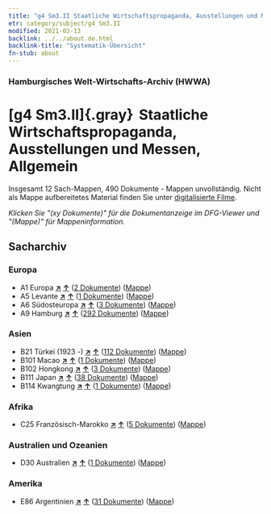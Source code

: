 ```yaml
---
title: "g4 Sm3.II Staatliche Wirtschaftspropaganda, Ausstellungen und Messen, Allgemein"
etr: category/subject/g4 Sm3.II
modified: 2021-03-13
backlink: ../../about.de.html
backlink-title: "Systematik-Übersicht"
fn-stub: about
---
```


### Hamburgisches Welt-Wirtschafts-Archiv (HWWA)
# [g4 Sm3.II]{.gray}&#8201; Staatliche Wirtschaftspropaganda, Ausstellungen und Messen, Allgemein&#160; 




Insgesamt 12 Sach-Mappen, 490 Dokumente - Mappen unvollständig.
Nicht als Mappe aufbereitetes Material finden Sie unter [digitalisierte Filme](/film/h1_sh).

_Klicken Sie "(xy Dokumente)" für die Dokumentanzeige im DFG-Viewer und "(Mappe)" für Mappeninformation._

## Sacharchiv




### Europa

- A1 Europa [**&nearr;**](../../../geo/i/140892/about.de.html "Europa (alle Mappen)") [**&uarr;**](../../../geo/about.de.html#A1 "Ländersystematik") (<a href="https://pm20.zbw.eu/dfgview/sh/140892,144483" title="über: Europa : Staatliche Wirtschaftspropaganda, Ausstellungen und Messen, Allgemein" target="_blank">2 Dokumente</a>) ([Mappe](http://purl.org/pressemappe20/folder/sh/140892,144483))
- A5 Levante [**&nearr;**](../../../geo/i/140898/about.de.html "Levante (alle Mappen)") [**&uarr;**](../../../geo/about.de.html#A5 "Ländersystematik") (<a href="https://pm20.zbw.eu/dfgview/sh/140898,144483" title="über: Levante : Staatliche Wirtschaftspropaganda, Ausstellungen und Messen, Allgemein" target="_blank">1 Dokumente</a>) ([Mappe](http://purl.org/pressemappe20/folder/sh/140898,144483))
- A6 Südosteuropa [**&nearr;**](../../../geo/i/140900/about.de.html "Südosteuropa (alle Mappen)") [**&uarr;**](../../../geo/about.de.html#A6 "Ländersystematik") (<a href="https://pm20.zbw.eu/dfgview/sh/140900,144483" title="über: Südosteuropa : Staatliche Wirtschaftspropaganda, Ausstellungen und Messen, Allgemein" target="_blank">3 Dokumente</a>) ([Mappe](http://purl.org/pressemappe20/folder/sh/140900,144483))
- A9 Hamburg [**&nearr;**](../../../geo/i/140905/about.de.html "Hamburg (alle Mappen)") [**&uarr;**](../../../geo/about.de.html#A9 "Ländersystematik") (<a href="https://pm20.zbw.eu/dfgview/sh/140905,144483" title="über: Hamburg : Staatliche Wirtschaftspropaganda, Ausstellungen und Messen, Allgemein" target="_blank">292 Dokumente</a>) ([Mappe](http://purl.org/pressemappe20/folder/sh/140905,144483))

### Asien

- B21 Türkei (1923 -) [**&nearr;**](../../../geo/i/141111/about.de.html "Türkei (1923 -) (alle Mappen)") [**&uarr;**](../../../geo/about.de.html#B21 "Ländersystematik") (<a href="https://pm20.zbw.eu/dfgview/sh/141111,144483" title="über: Türkei (1923 -) : Staatliche Wirtschaftspropaganda, Ausstellungen und Messen, Allgemein" target="_blank">112 Dokumente</a>) ([Mappe](http://purl.org/pressemappe20/folder/sh/141111,144483))
- B101 Macao [**&nearr;**](../../../geo/i/141267/about.de.html "Macao (alle Mappen)") [**&uarr;**](../../../geo/about.de.html#B101 "Ländersystematik") (<a href="https://pm20.zbw.eu/dfgview/sh/141267,144483" title="über: Macao : Staatliche Wirtschaftspropaganda, Ausstellungen und Messen, Allgemein" target="_blank">1 Dokumente</a>) ([Mappe](http://purl.org/pressemappe20/folder/sh/141267,144483))
- B102 Hongkong [**&nearr;**](../../../geo/i/141268/about.de.html "Hongkong (alle Mappen)") [**&uarr;**](../../../geo/about.de.html#B102 "Ländersystematik") (<a href="https://pm20.zbw.eu/dfgview/sh/141268,144483" title="über: Hongkong : Staatliche Wirtschaftspropaganda, Ausstellungen und Messen, Allgemein" target="_blank">3 Dokumente</a>) ([Mappe](http://purl.org/pressemappe20/folder/sh/141268,144483))
- B111 Japan [**&nearr;**](../../../geo/i/141272/about.de.html "Japan (alle Mappen)") [**&uarr;**](../../../geo/about.de.html#B111 "Ländersystematik") (<a href="https://pm20.zbw.eu/dfgview/sh/141272,144483" title="über: Japan : Staatliche Wirtschaftspropaganda, Ausstellungen und Messen, Allgemein" target="_blank">38 Dokumente</a>) ([Mappe](http://purl.org/pressemappe20/folder/sh/141272,144483))
- B114 Kwangtung [**&nearr;**](../../../geo/i/141275/about.de.html "Kwangtung (alle Mappen)") [**&uarr;**](../../../geo/about.de.html#B114 "Ländersystematik") (<a href="https://pm20.zbw.eu/dfgview/sh/141275,144483" title="über: Kwangtung : Staatliche Wirtschaftspropaganda, Ausstellungen und Messen, Allgemein" target="_blank">1 Dokumente</a>) ([Mappe](http://purl.org/pressemappe20/folder/sh/141275,144483))

### Afrika

- C25 Französisch-Marokko [**&nearr;**](../../../geo/i/141358/about.de.html "Französisch-Marokko (alle Mappen)") [**&uarr;**](../../../geo/about.de.html#C25 "Ländersystematik") (<a href="https://pm20.zbw.eu/dfgview/sh/141358,144483" title="über: Französisch-Marokko : Staatliche Wirtschaftspropaganda, Ausstellungen und Messen, Allgemein" target="_blank">5 Dokumente</a>) ([Mappe](http://purl.org/pressemappe20/folder/sh/141358,144483))

### Australien und Ozeanien

- D30 Australien [**&nearr;**](../../../geo/i/141621/about.de.html "Australien (alle Mappen)") [**&uarr;**](../../../geo/about.de.html#D30 "Ländersystematik") (<a href="https://pm20.zbw.eu/dfgview/sh/141621,144483" title="über: Australien : Staatliche Wirtschaftspropaganda, Ausstellungen und Messen, Allgemein" target="_blank">1 Dokumente</a>) ([Mappe](http://purl.org/pressemappe20/folder/sh/141621,144483))

### Amerika

- E86 Argentinien [**&nearr;**](../../../geo/i/141692/about.de.html "Argentinien (alle Mappen)") [**&uarr;**](../../../geo/about.de.html#E86 "Ländersystematik") (<a href="https://pm20.zbw.eu/dfgview/sh/141692,144483" title="über: Argentinien : Staatliche Wirtschaftspropaganda, Ausstellungen und Messen, Allgemein" target="_blank">31 Dokumente</a>) ([Mappe](http://purl.org/pressemappe20/folder/sh/141692,144483))


